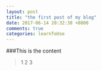 ```yaml
---
layout: post
title: "the first post of my blog"
date: 2017-06-14 20:32:38 +0800
comments: true
categories: learnToUse
---
```


###This is the content
> 1
> 2
> 3


